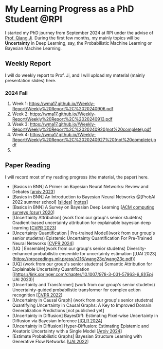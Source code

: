 # My Learning Progress as a PhD Student @RPI
I started my PhD journey from September 2024 at RPI under the advise of [Prof. Qiang Ji](https://scholar.google.com/citations?user=vAXmpVIAAAAJ&hl=en). During the first few months, my mainly topics will be **Uncertainty** in Deep Learning, say, the Probabilistic Machine Learning or Bayesian Machine Learning.
## Weekly Report
I will do weekly report to Prof. Ji, and I will upload my material (mainly presentation slides) here.

### 2024 Fall
1. Week 1: https://wma17.github.io//Weekly-Report/Weekly%20Report%2C%2020240906.pdf
2. Week 2: https://wma17.github.io//Weekly-Report/Weekly%20Report%2C%2020240913.pdf
3. Week 3: https://wma17.github.io//Weekly-Report/Weekly%20Report%2C%2020240920(not%20complete).pdf
4. Week 4: https://wma17.github.io//Weekly-Report/Weekly%20Report%2C%2020240927%20(not%20complete).pdf
5. 

## Paper Reading
I will record most of my reading progress (the material, the paper) here.

* [Basics in BNN] A Primer on Bayesian Neural Networks: Review and Debates [[arxiv 2023](https://arxiv.org/abs/2309.16314)]
* [Basics in BNN] An Introduction to Bayesian Neural Networks @[ProbAI 2022 summer school] [[slides](http://yingzhenli.net/home/pdf/ProbAI2022_vi_bnn_tutorial.pdf)] [[notes](http://yingzhenli.net/home/pdf/ProbAI2022_lecture_note.pdf)]
* [Basics in BNN] A Survey on Bayesian Deep Learning [[ACM computing surveys (csur) 2020](https://dl.acm.org/doi/pdf/10.1145/3409383)]
* [Uncertainty Attribution] (work from our group's senior studetns) Gradient-based uncertainty attribution for explainable bayesian deep learning [[CVPR 2023](https://openaccess.thecvf.com/content/CVPR2023/papers/Wang_Gradient-Based_Uncertainty_Attribution_for_Explainable_Bayesian_Deep_Learning_CVPR_2023_paper.pdf)]
* [Uncertainty Quantification | Pre-trained Model](work from our group's senior studetns) Epistemic Uncertainty Quantification For Pre-Trained Neural Networks [[CVPR 2024](https://openaccess.thecvf.com/content/CVPR2024/papers/Wang_Epistemic_Uncertainty_Quantification_For_Pre-Trained_Neural_Networks_CVPR_2024_paper.pdf)]
* [UQ | Ensemble](work from our group's senior studetns) Diversity-enhanced probabilistic ensemble for uncertainty estimation [[UAI 2023] (https://proceedings.mlr.press/v216/wang23c/wang23c.pdf)]
* [UQ] (work from our group's senior studetns) Semantic Attribution for Explainable Uncertainty Quantification [[https://link.springer.com/chapter/10.1007/978-3-031-57963-9_8](Epi UAI 2023)]
* [Uncertainty and Transformer] (work from our group's senior studetns) Uncertainty-guided probabilistic transformer for complex action recognition [[CVPR 2022](https://openaccess.thecvf.com/content/CVPR2022/papers/Guo_Uncertainty-Guided_Probabilistic_Transformer_for_Complex_Action_Recognition_CVPR_2022_paper.pdf)]
* [Uncertainty in Causal Graph] (work from our group's senior studetns) Quantifying Uncertainty in Causal Graphs: A Key to Improved Domain Generalization Predictions [not published yet]
* [Uncertainty in Diffusion] BayesDiff: Estimating Pixel-wise Uncertainty in Diffusion via Bayesian Inference [[ICLR 2024](https://arxiv.org/abs/2310.11142)]
* [Uncertainty in Diffusion] Hyper-Diffusion: Estimating Epistemic and Aleatoric Uncertainty with a Single Model [[Arxiv 2024](https://arxiv.org/abs/2402.03478)]
* [Estimate Probabilistic Graphs] Bayesian Structure Learning with Generative Flow Networks [[UAI 2022](https://proceedings.mlr.press/v180/deleu22a/deleu22a.pdf)]
